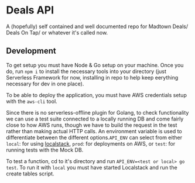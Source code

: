 # Deals API

A (hopefully) self contained and well documented repo for Madtown Deals/ Deals On Tap/ or whatever it's called now.


## Development

To get setup you must have Node & Go setup on your machine.  Once you do, run `npm i` to install the necessary tools into your directory (just Serverless Framework for now, installing in repo to help keep eerything necessary for dev in one place).

To be able to deploy the application, you must have AWS credentials setup with the `aws-cli` tool.

Since there is no serverless-offline plugin for Golang, to check functionality we can use a test suite connected to a locally running DB and come fairly close to how AWS runs, though we have to build the request in the test rather than making actual HTTP calls.  An environment variable is used to differentiate between the different options.`API_ENV` can select from either `local`: for using [localstack](https://github.com/localstack/localstack), `prod`: for deployments on AWS, or `test`: for running tests with the Mock DB.

To test a function, cd to it's directory and run `API_ENV=<test or local> go test`.  To run it with `local` you must have started Localstack and run the create tables script.